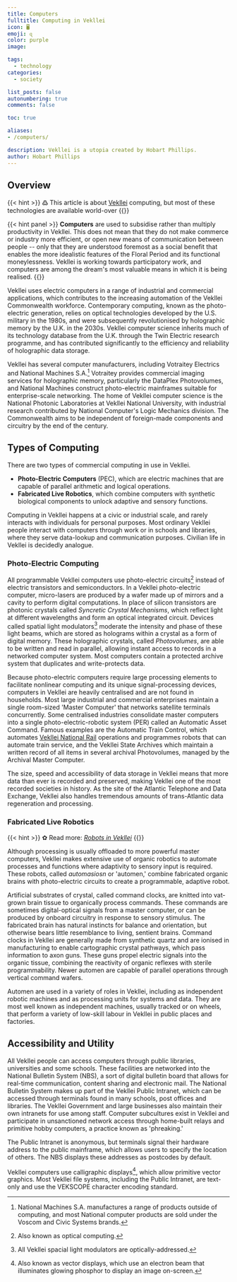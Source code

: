 ```yaml
---
title: Computers
fulltitle: Computing in Vekllei
icon: 🖥
emoji: ɋ
color: purple
image: 

tags: 
  - technology
categories:
  - society

list_posts: false
autonumbering: true
comments: false

toc: true

aliases:
- /computers/

description: Vekllei is a utopia created by Hobart Phillips.
author: Hobart Phillips
---
```


## Overview

{{< hint >}}
߷ This article is about [Vekllei](/intro/#what-is-vekllei) computing, but most of these technologies are available world-over
{{</hint>}}

{{< hint panel >}}
**Computers** are used to subsidise rather than multiply productivity in Vekllei. This does not mean that they do not make commerce or industry more efficient, or open new means of communication between people -- only that they are understood foremost as a social benefit that enables the more idealistic features of the Floral Period and its functional moneylessness. Vekllei is working towards participatory work, and computers are among the dream's most valuable means in which it is being realised.
{{</hint>}}

Vekllei uses electric computers in a range of industrial and commercial applications, which contributes to the increasing automation of the Vekllei Commonwealth workforce. Contemporary computing, known as the photo-electric generation, relies on optical technologies developed by the U.S. military in the 1980s, and were subsequently revolutionised by holographic memory by the U.K. in the 2030s. Vekllei computer science inherits much of its technology database from the U.K. through the Twin Electric research programme, and has contributed significantly to the efficiency and reliability of holographic data storage.

Vekllei has several computer manufacturers, including Votraitey Electrics and National Machines S.A.[^1] Votraitey provides commercial imaging services for holographic memory, particularly the DataPlex Photovolumes, and National Machines construct photo-electric mainframes suitable for enterprise-scale networking. The home of Vekllei computer science is the National Photonic Laboratories at Vekllei National University, with industrial research contributed by National Computer's Logic Mechanics division. The Commonwealth aims to be independent of foreign-made components and circuitry by the end of the century.

## Types of Computing

There are two types of commercial computing in use in Vekllei.

- **Photo-Electric Computers** (PEC), which are electric machines that are capable of parallel arithmetic and logical operations.
- **Fabricated Live Robotics**, which combine computers with synthetic biological components to unlock adaptive and sensory functions.

Computing in Vekllei happens at a civic or industrial scale, and rarely interacts with individuals for personal purposes. Most ordinary Vekllei people interact with computers through work or in schools and libraries, where they serve data-lookup and communication purposes. Civilian life in Vekllei is decidedly analogue.

### Photo-Electric Computing

All programmable Vekllei computers use photo-electric circuits[^2] instead of electric transistors and semiconductors. In a Vekllei photo-electric computer, micro-lasers are produced by a wafer made up of mirrors and a cavity to perform digital computations. In place of silicon transistors are photonic crystals called *Syncretic Crystal Mechanisms*, which reflect light at different wavelengths and form an optical integrated circuit. Devices called spatial light modulators[^3] moderate the intensity and phase of these light beams, which are stored as holograms within a crystal as a form of digital memory. These holographic crystals, called *Photovolumes*, are able to be written and read in parallel, allowing instant access to records in a networked computer system. Most computers contain a protected archive system that duplicates and write-protects data.

Because photo-electric computers require large processing elements to facilitate nonlinear computing and its unique signal-processing devices, computers in Vekllei are heavily centralised and are not found in households. Most large industrial and commercial enterprises maintain a single room-sized 'Master Computer' that networks satellite terminals concurrently. Some centralised industries consolidate master computers into a single photo-electric-robotic system (PER) called an Automatic Asset Command. Famous examples are the Automatic Train Control, which automates [Vekllei National Rail](/utopia/society/industry/rail/) operations and programmes robots that can automate train service, and the Vekllei State Archives which maintain a written record of all items in several archival Photovolumes, managed by the Archival Master Computer.

The size, speed and accessibility of data storage in Vekllei means that more data than ever is recorded and preserved, making Vekllei one of the most recorded societies in history. As the site of the Atlantic Telephone and Data Exchange, Vekllei also handles tremendous amounts of trans-Atlantic data regeneration and processing.

### Fabricated Live Robotics

{{< hint >}}
✿ Read more: *[Robots in Vekllei](/posts/2021-01-11-automen/)*
{{</hint>}}

Although processing is usually offloaded to more powerful master computers, Vekllei makes extensive use of organic robotics to automate processes and functions where adaptivity to sensory input is required. These robots, called *automasiosn* or 'automen,' combine fabricated organic brains with photo-electric circuits to create a programmable, adaptive robot.

Artificial substrates of crystal, called command clocks, are knitted into vat-grown brain tissue to organically process commands. These commands are sometimes digital-optical signals from a master computer, or can be produced by onboard circuitry in response to sensory stimulus. The fabricated brain has natural instincts for balance and orientation, but otherwise bears little resemblance to living, sentient brains. Command clocks in Vekllei are generally made from synthetic quartz and are ionised in manufacturing to enable cartographic crystal pathways, which pass information to axon guns. These guns propel electric signals into the organic tissue, combining the reactivity of organic reflexes with sterile programmability. Newer automen are capable of parallel operations through vertical command wafers.

Automen are used in a variety of roles in Vekllei, including as independent robotic machines and as processing units for systems and data. They are most well known as independent machines, usually tracked or on wheels, that perform a variety of low-skill labour in Vekllei in public places and factories.

## Accessibility and Utility

All Vekllei people can access computers through public libraries, universities and some schools. These facilities are networked into the National Bulletin System (NBS), a sort of digital bulletin board that allows for real-time communication, content sharing and electronic mail. The National Bulletin System makes up part of the Vekllei Public Intranet, which can be accessed through terminals found in many schools, post offices and libraries. The Vekllei Government and large businesses also maintain their own intranets for use among staff. Computer subcultures exist in Vekllei and participate in unsanctioned network access through home-built relays and primitive hobby computers, a practice known as 'phreaking.' 

The Public Intranet is anonymous, but terminals signal their hardware address to the public mainframe, which allows users to specify the location of others. The NBS displays these addresses as postcodes by default.

Vekllei computers use calligraphic displays[^4], which allow primitive vector graphics. Most Vekllei file systems, including the Public Intranet, are text-only and use the VEKSCOPE character encoding standard.

[^1]: National Machines S.A. manufactures a range of products outside of computing, and most National computer products are sold under the Voscom and Civic Systems brands.
[^2]: Also known as optical computing.
[^3]: All Vekllei spacial light modulators are optically-addressed.
[^4]: Also known as vector displays, which use an electron beam that illuminates glowing phosphor to display an image on-screen.
